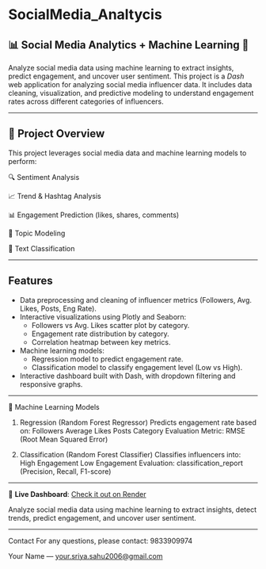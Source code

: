# SocialMedia_Analtycis
## 📊 Social Media Analytics + Machine Learning 🧠

Analyze social media data using machine learning to extract insights, predict engagement, and uncover user sentiment.
This project is a *Dash* web application for analyzing social media influencer data. It includes data cleaning, visualization, and predictive modeling to understand engagement rates across different categories of influencers.

---

## 🚀 Project Overview

This project leverages social media data and machine learning models to perform:

🔍 Sentiment Analysis

📈 Trend & Hashtag Analysis

📊 Engagement Prediction (likes, shares, comments)

🧠 Topic Modeling

🧾 Text Classification

---

## Features

- Data preprocessing and cleaning of influencer metrics (Followers, Avg. Likes, Posts, Eng Rate).
- Interactive visualizations using Plotly and Seaborn:
  - Followers vs Avg. Likes scatter plot by category.
  - Engagement rate distribution by category.
  - Correlation heatmap between key metrics.
- Machine learning models:
  - Regression model to predict engagement rate.
  - Classification model to classify engagement level (Low vs High).
- Interactive dashboard built with Dash, with dropdown filtering and responsive graphs.

---

🧠 Machine Learning Models
1. Regression (Random Forest Regressor)
Predicts engagement rate based on:
Followers
Average Likes
Posts
Category
Evaluation Metric:
RMSE (Root Mean Squared Error)

2. Classification (Random Forest Classifier)
Classifies influencers into:
High Engagement
Low Engagement
Evaluation:
classification_report (Precision, Recall, F1-score)

---

🔗 **Live Dashboard**: [Check it out on Render]( https://socialmedia-analtycis-2h7f.onrender.com)

Analyze social media data using machine learning to extract insights, detect trends, predict engagement, and uncover user sentiment.

---

Contact
For any questions, please contact: 9833909974

Your Name — your.sriya.sahu2006@gmail.com
